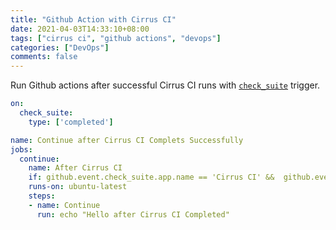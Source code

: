 ```yaml
---
title: "Github Action with Cirrus CI"
date: 2021-04-03T14:33:10+08:00
tags: ["cirrus ci", "github actions", "devops"]
categories: ["DevOps"]
comments: false
---
```


Run Github actions after successful Cirrus CI runs with [`check_suite`](https://docs.github.com/en/actions/reference/events-that-trigger-workflows#check_suite) trigger.

<!--more-->

```yml
on:
  check_suite:
    type: ['completed']

name: Continue after Cirrus CI Complets Successfully
jobs:
  continue:
    name: After Cirrus CI
    if: github.event.check_suite.app.name == 'Cirrus CI' &&  github.event.check_suite.conclusion == 'success'
    runs-on: ubuntu-latest
    steps:
    - name: Continue
      run: echo "Hello after Cirrus CI Completed"
```

